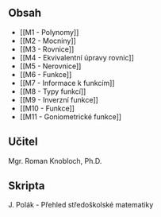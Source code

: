 ## Obsah
- [[M1 - Polynomy]]
- [[M2 - Mocniny]]
- [[M3 - Rovnice]]
- [[M4 - Ekvivalentní úpravy rovnic]]
- [[M5 - Nerovnice]]
- [[M6 - Funkce]]
- [[M7 - Informace k funkcím]]
- [[M8 - Typy funkcí]]
- [[M9 - Inverzní funkce]]
- [[M10 - Funkce]]
- [[M11 - Goniometrické funkce]]
## Učitel
Mgr. Roman Knobloch, Ph.D.
## Skripta
J. Polák - Přehled středoškolské matematiky